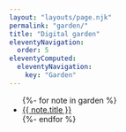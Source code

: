 ```yaml
---
layout: "layouts/page.njk"
permalink: "garden/"
title: "Digital garden"
eleventyNavigation:
  order: 5
eleventyComputed:
  eleventyNavigation:
    key: "Garden"
---
```


<ul class="[ h-feed ]">
	{%- for note in garden %}
	<li>
		<a href="./{{note.slug}}/">{{ note.title }}</a>
	</li>
	{%- endfor %}
</ul>
